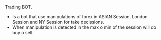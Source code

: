 Trading BOT.

- Is a bot that use manipulations of forex in ASIAN Session, London Session and NY Session for take decissions.
- When manipulation is detected in the max o min of the session will do buy o sell.
